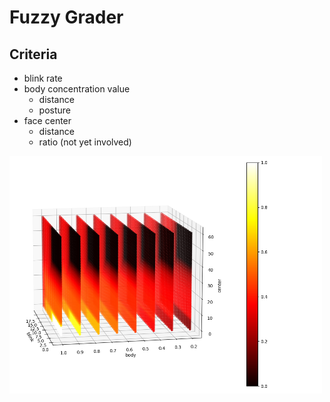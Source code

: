 # Fuzzy Grader

## Criteria

- blink rate
- body concentration value
  - distance
  - posture
- face center
  - distance
  - ratio (not yet involved)

<img src="./fuzzy_mapping.png" alt="mapping with fuzzy logic" width=500 height=380>
